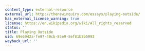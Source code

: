 ```yaml
---
content_type: external-resource
external_url: http://thenewinquiry.com/essays/playing-outside/
has_external_license_warning: true
license: https://en.wikipedia.org/wiki/All_rights_reserved
status: ''
title: Playing Outside
uid: 69e6942a-fe97-49cb-85e9-8ef81b2b5993
wayback_url: ''
---
```

